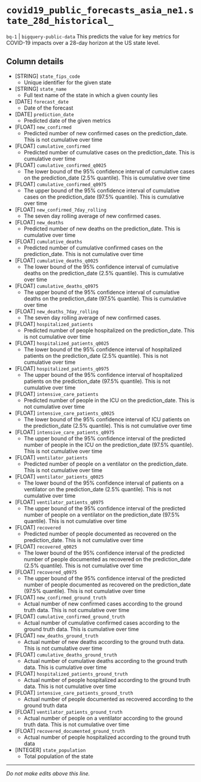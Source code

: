 # `covid19_public_forecasts_asia_ne1.state_28d_historical_`
`bq-1` | `bigquery-public-data`
This predicts the value for key metrics for COVID-19 impacts over a 28-day horizon at the US state level.

## Column details
* [STRING]    `state_fips_code`
  - Unique identifier for the given state
* [STRING]    `state_name`
  - Full text name of the state in which a given county lies
* [DATE]      `forecast_date`
  - Date of the forecast
* [DATE]      `prediction_date`
  - Predicted date of the given metrics
* [FLOAT]     `new_confirmed`
  - Predicted number of new confirmed cases on the prediction_date. This is not cumulative over time
* [FLOAT]     `cumulative_confirmed`
  - Predicted number of cumulative cases on the prediction_date. This is cumulative over time
* [FLOAT]     `cumulative_confirmed_q0025`
  - The lower bound of the 95% confidence interval of cumulative cases on the prediction_date (2.5% quantile). This is cumulative over time
* [FLOAT]     `cumulative_confirmed_q0975`
  - The upper bound of the 95% confidence interval of cumulative cases on the prediction_date (97.5% quantile). This is cumulative over time
* [FLOAT]     `new_confirmed_7day_rolling`
  - The seven day rolling average of new confirmed cases.
* [FLOAT]     `new_deaths`
  - Predicted number of new deaths on the prediction_date. This is cumulative over time
* [FLOAT]     `cumulative_deaths`
  - Predicted number of cumulative confirmed cases on the prediction_date. This is not cumulative over time
* [FLOAT]     `cumulative_deaths_q0025`
  - The lower bound of the 95% confidence interval of cumulative deaths on the prediction_date (2.5% quantile). This is cumulative over time
* [FLOAT]     `cumulative_deaths_q0975`
  - The upper bound of the 95% confidence interval of cumulative deaths on the prediction_date (97.5% quantile). This is cumulative over time
* [FLOAT]     `new_deaths_7day_rolling`
  - The seven day rolling average of new confirmed cases.
* [FLOAT]     `hospitalized_patients`
  - Predicted number of people hospitalized on the prediction_date. This is not cumulative over time
* [FLOAT]     `hospitalized_patients_q0025`
  - The lower bound of the 95% confidence interval of hospitalized patients on the prediction_date (2.5% quantile). This is not cumulative over time
* [FLOAT]     `hospitalized_patients_q0975`
  - The upper bound of the 95% confidence interval of hospitalized patients on the prediction_date (97.5% quantile). This is not cumulative over time
* [FLOAT]     `intensive_care_patients`
  - Predicted number of people in the ICU on the prediction_date. This is not cumulative over time
* [FLOAT]     `intensive_care_patients_q0025`
  - The lower bound of the 95% confidence interval of ICU patients on the prediction_date (2.5% quantile). This is not cumulative over time
* [FLOAT]     `intensive_care_patients_q0975`
  - The upper bound of the 95% confidence interval of the predicted number of people in the ICU on the prediction_date (97.5% quantile). This is not cumulative over time
* [FLOAT]     `ventilator_patients`
  - Predicted number of people on a ventilator on the prediction_date. This is not cumulative over time
* [FLOAT]     `ventilator_patients_q0025`
  - The lower bound of the 95% confidence interval of patients on a ventilator on the prediction_date (2.5% quantile). This is not cumulative over time
* [FLOAT]     `ventilator_patients_q0975`
  - The upper bound of the 95% confidence interval of the predicted number of people on a ventilator on the prediction_date (97.5% quantile). This is not cumulative over time
* [FLOAT]     `recovered`
  - Predicted number of people documented as recovered on the prediction_date. This is not cumulative over time
* [FLOAT]     `recovered_q0025`
  - The lower bound of the 95% confidence interval of the predicted number of people documented as recovered on the prediction_date (2.5% quantile). This is not cumulative over time
* [FLOAT]     `recovered_q0975`
  - The upper bound of the 95% confidence interval of the predicted number of people documented as recovered on the prediction_date (97.5% quantile). This is not cumulative over time
* [FLOAT]     `new_confirmed_ground_truth`
  - Actual number of new confirmed cases according to the ground truth data. This is not cumulative over time
* [FLOAT]     `cumulative_confirmed_ground_truth`
  - Actual number of cumulative confirmed cases according to the ground truth data. This is cumulative over time
* [FLOAT]     `new_deaths_ground_truth`
  - Actual number of new deaths according to the ground truth data. This is not cumulative over time
* [FLOAT]     `cumulative_deaths_ground_truth`
  - Actual number of cumulative deaths according to the ground truth data. This is cumulative over time
* [FLOAT]     `hospitalized_patients_ground_truth`
  - Actual number of people hospitalized according to the ground truth data. This is not cumulative over time
* [FLOAT]     `intensive_care_patients_ground_truth`
  - Actual number of people documented as recovered according to the ground truth data
* [FLOAT]     `ventilator_patients_ground_truth`
  - Actual number of people on a ventilator according to the ground truth data. This is not cumulative over time
* [FLOAT]     `recovered_documented_ground_truth`
  - Actual number of people hospitalized according to the ground truth data
* [INTEGER]   `state_population`
  - Total population of the state

-------------------------------------------------------------------------------
*Do not make edits above this line.*
